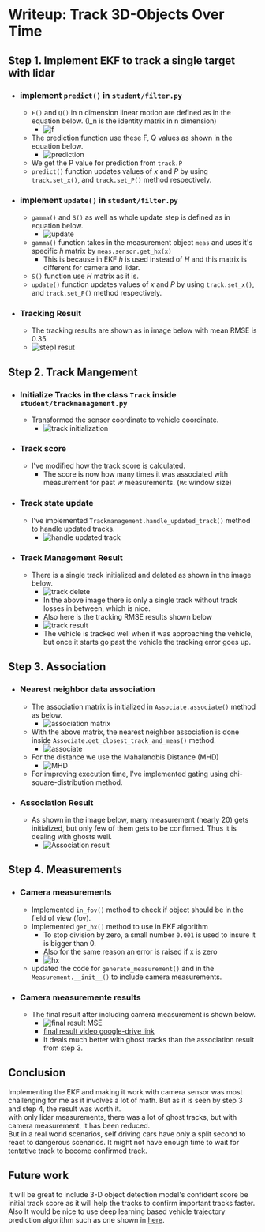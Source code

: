 # Writeup: Track 3D-Objects Over Time

## Step 1. Implement EKF to track a single target with lidar
  * ### implement `predict()` in `student/filter.py`
    * `F()` and `Q()` in n dimension linear motion are defined as in the equation below. (I_n is the identity matrix in n dimension)
      * ![f](/img2/fqn.png) 
    * The prediction function use these F, Q values as shown in the equation below.
      * ![prediction](/img2/prediction_step.png)
    * We get the P value for prediction from `track.P` 
    * `predict()` function updates values of _x_ and _P_ by using `track.set_x()`, and `track.set_P()` method respectively.
  * ### implement `update()` in `student/filter.py`
    * `gamma()` and `S()` as well as whole update step is defined as in equation below.
      * ![update](/img2/update_step.png)
    * `gamma()` function takes in the measurement object `meas` and uses it's specific _h_ matrix by `meas.sensor.get_hx(x)`
      * This is because in EKF _h_ is used instead of _H_ and this matrix is different for camera and lidar.
    * `S()` function use _H_ matrix as it is.
    * `update()` function updates values of _x_ and _P_ by using `track.set_x()`, and `track.set_P()` method respectively. 
  * ### Tracking Result
    * The tracking results are shown as in image below with mean RMSE is 0.35. 
    * ![step1 resut](/img2/step1.png)
    

## Step 2. Track Mangement
  * ### Initialize Tracks in the class `Track` inside `student/trackmanagement.py`
    * Transformed the sensor coordinate to vehicle coordinate.
      * ![track initialization](/img2/initialize_track.png)
  * ### Track score
    * I've modified how the track score is calculated.
      * The score is now how many times it was associated with measurement for past _w_ measurements. (_w_: window size)
  * ### Track state update
    * I've implemented `Trackmanagement.handle_updated_track()` method to handle updated tracks.
      * ![handle updated track](/img2/handle_updated_track.png)
  * ### Track Management Result
    * There is a single track initialized and deleted as shown in the image below.
      * ![track delete](/img2/s2_track_delete.png)
      * In the above image there is only a single track without track losses in between, which is nice.
      * Also here is the tracking RMSE results shown below
      * ![track result](/img2/s2_rmse.png)
      * The vehicle is tracked well when it was approaching the vehicle, but once it starts go past the vehicle the tracking error goes up.
      
## Step 3. Association
  * ### Nearest neighbor data association
    * The association matrix is initialized in `Associate.associate()` method as below.
      * ![association matrix](/img2/nnmatrix.png)
    * With the above matrix, the nearest neighbor association is done inside `Associate.get_closest_track_and_meas()` method.
      * ![associate](/img2/associate.png)
    * For the distance we use the Mahalanobis Distance (MHD)
      * ![MHD](/img2/MHD.png)
    * For improving execution time, I've implemented gating using chi-square-distribution method.
    
  * ### Association Result
    * As shown in the image below, many measurement (nearly 20) gets initialized, but only few of them gets to be confirmed. Thus it is dealing with ghosts well.
      * ![Association result](/img2/associated_tracks.png)

## Step 4. Measurements
  * ### Camera measurements
    * Implemented `in_fov()` method to check if object should be in the field of view (fov).
    * Implemented `get_hx()` method to use in EKF algorithm 
      * To stop division by zero, a small number `0.001` is used to insure it is bigger than 0.
      * Also for the same reason an error is raised if x is zero
      * ![hx](/img2/hx.png)
    * updated the code for `generate_measurement()` and in the `Measurement.__init__()` to include camera measurements.
  * ### Camera measuremente results
    * The final result after including camera measurement is shown below. 
      * ![final result MSE](/img2/s4_final_result.png)
      * [final result video google-drive link](https://drive.google.com/file/d/1PAz0LBa2Vj3PBkFIu3s4HFQRIkVRe2CB/view?usp=sharing)
      * It deals much better with ghost tracks than the association result from step 3.
      
## Conclusion
Implementing the EKF and making it work with camera sensor was most challenging for me as it involves a lot of math. But as it is seen by step 3 and step 4, the result was worth it.  
with only lidar measurements, there was a lot of ghost tracks, but with camera measurement, it has been reduced.  
But in a real world scenarios, self driving cars have only a split second to react to dangerous scenarios. It might not have enough time to wait for tentative track to become confirmed track.

## Future work
It will be great to include 3-D object detection model's confident score be initial track score as it will help the tracks to confirm important tracks faster.
Also It would be nice to use deep learning based vehicle trajectory prediction algorithm such as one shown in [here](https://arxiv.org/abs/1805.06771).
